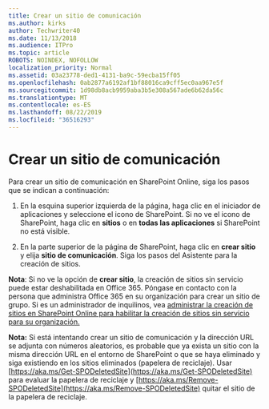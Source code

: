 ```yaml
---
title: Crear un sitio de comunicación
ms.author: kirks
author: Techwriter40
ms.date: 11/13/2018
ms.audience: ITPro
ms.topic: article
ROBOTS: NOINDEX, NOFOLLOW
localization_priority: Normal
ms.assetid: 03a23778-ded1-4131-ba9c-59ecba15ff05
ms.openlocfilehash: 0ab2877a6192af1bf88016ca9cff5ec0aa967e5f
ms.sourcegitcommit: 1d98db8acb9959aba3b5e308a567ade6b62da56c
ms.translationtype: MT
ms.contentlocale: es-ES
ms.lasthandoff: 08/22/2019
ms.locfileid: "36516293"
---
```

# <a name="create-a-communication-site"></a>Crear un sitio de comunicación

Para crear un sitio de comunicación en SharePoint Online, siga los pasos que se indican a continuación: 
  
1. En la esquina superior izquierda de la página, haga clic en el iniciador de aplicaciones y seleccione el icono de SharePoint. Si no ve el icono de SharePoint, haga clic en **sitios** o en **todas las aplicaciones** si SharePoint no está visible. 
    
2. En la parte superior de la página de SharePoint, haga clic en **crear sitio** y elija **sitio de comunicación**. Siga los pasos del Asistente para la creación de sitios. 
    
 **Nota**: Si no ve la opción de **crear sitio**, la creación de sitios sin servicio puede estar deshabilitada en Office 365. Póngase en contacto con la persona que administra Office 365 en su organización para crear un sitio de grupo. Si es un administrador de inquilinos, vea [administrar la creación de sitios en SharePoint Online para habilitar la creación de sitios sin servicio para su organización.](https://go.microsoft.com/fwlink/?linkid=2018780)
  
 **Nota:** Si está intentando crear un sitio de comunicación y la dirección URL se adjunta con números aleatorios, es probable que ya exista un sitio con la misma dirección URL en el entorno de SharePoint o que se haya eliminado y siga existiendo en los sitios eliminados (papelera de reciclaje). Usar [https://aka.ms/Get-SPODeletedSite](https://aka.ms/Get-SPODeletedSite) para evaluar la papelera de reciclaje y [https://aka.ms/Remove-SPODeletedSite](https://aka.ms/Remove-SPODeletedSite) quitar el sitio de la papelera de reciclaje. 
  

